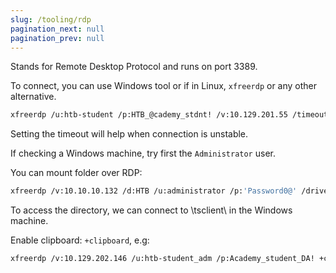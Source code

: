 ```yaml
---
slug: /tooling/rdp
pagination_next: null
pagination_prev: null
---
```

Stands for Remote Desktop Protocol and runs on port 3389.

To connect, you can use Windows tool or if in Linux, `xfreerdp` or any other alternative.

```bash
xfreerdp /u:htb-student /p:HTB_@cademy_stdnt! /v:10.129.201.55 /timeout:10000
```

Setting the timeout will help when connection is unstable.

If checking a Windows machine, try first the `Administrator` user.

You can mount folder over RDP:

```bash
xfreerdp /v:10.10.10.132 /d:HTB /u:administrator /p:'Password0@' /drive:linux,/home/plaintext/htb/academy/filetransfer
```

To access the directory, we can connect to \\tsclient\ in the Windows machine.

Enable clipboard: `+clipboard`, e.g:

```bash
xfreerdp /v:10.129.202.146 /u:htb-student_adm /p:Academy_student_DA! +clipboard /timeout:10000
```